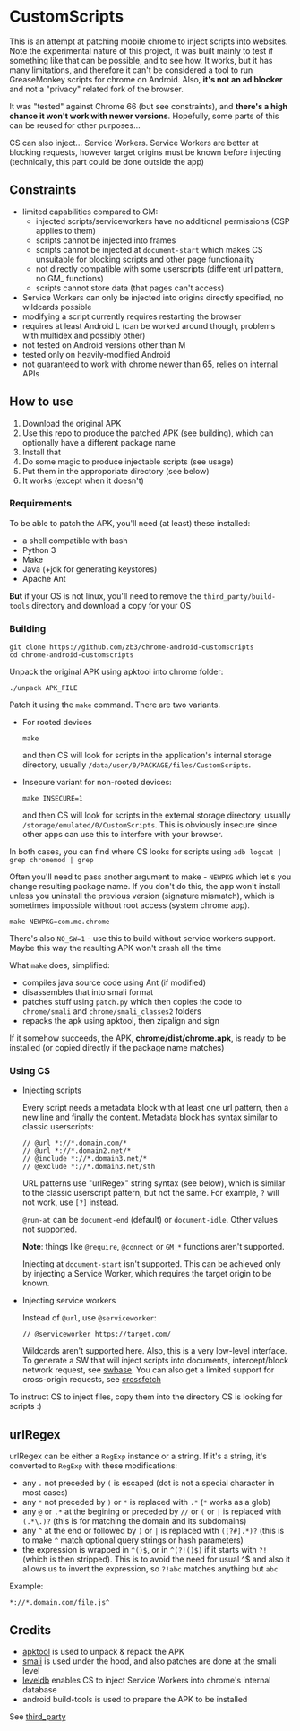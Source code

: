 # CustomScripts

This is an attempt at patching mobile chrome to inject scripts into websites. Note the experimental nature of this project, it was built mainly to test if something like that can be possible, and to see how. It works, but it has many limitations, and therefore it can't be considered a tool to run GreaseMonkey scripts for chrome on Android. Also, **it's not an ad blocker** and not a "privacy" related fork of the browser.

It was "tested" against Chrome 66 (but see constraints), and **there's a high chance it won't work with newer versions**.
Hopefully, some parts of this can be reused for other purposes... 

CS can also inject... Service Workers. Service Workers are better at blocking requests, however target origins must be known before injecting (technically, this part could be done outside the app)

## Constraints
* limited capabilities compared to GM:
    * injected scripts/serviceworkers have no additional permissions (CSP applies to them)
    * scripts cannot be injected into frames
    * scripts cannot be injected at `document-start` which makes CS unsuitable for blocking scripts and other page functionality
    * not directly compatible with some userscripts (different url pattern, no GM_ functions)
    * scripts cannot store data (that pages can't access)
* Service Workers can only be injected into origins directly specified, no wildcards possible
* modifying a script currently requires restarting the browser
* requires at least Android L (can be worked around though, problems with multidex and possibly other)
* not tested on Android versions other than M
* tested only on heavily-modified Android
* not guaranteed to work with chrome newer than 65, relies on internal APIs

## How to use

1. Download the original APK
2. Use this repo to produce the patched APK (see building), which can optionally have a different package name
3. Install that
4. Do some magic to produce injectable scripts (see usage)
5. Put them in the approporiate directory (see below)
6. It works (except when it doesn't)

### Requirements

To be able to patch the APK, you'll need (at least) these installed:
  * a shell compatible with bash
  * Python 3
  * Make
  * Java (+jdk for generating keystores)
  * Apache Ant

**But** if your OS is not linux, you'll need to remove the `third_party/build-tools` directory and download a copy for your OS

### Building

```
git clone https://github.com/zb3/chrome-android-customscripts
cd chrome-android-customscripts
```

Unpack the original APK using apktool into chrome folder:
```
./unpack APK_FILE
```

Patch it using the `make` command. There are two variants.   
* For rooted devices
  ```
  make
  ```
  and then CS will look for scripts in the application's internal storage directory, usually `/data/user/0/PACKAGE/files/CustomScripts`.

* Insecure variant for non-rooted devices:
  ```
  make INSECURE=1
  ```
  and then CS will look for scripts in the external storage directory, usually  `/storage/emulated/0/CustomScripts`. This is obviously insecure since other apps can use this to interfere with your browser.

In both cases, you can find where CS looks for scripts using `adb logcat | grep chromemod | grep`
  
Often you'll need to pass another argument to make - `NEWPKG` which let's you change resulting package name. If you don't do this, the app won't install unless you uninstall the previous version (signature mismatch), which is sometimes impossible without root access (system chrome app).
```
make NEWPKG=com.me.chrome
```

There's also `NO_SW=1` - use this to build without service workers support. Maybe this way the resulting APK won't crash all the time
   
   
What `make` does, simplified:
  * compiles java source code using Ant (if modified)
  * disassembles that into smali format
  * patches stuff using `patch.py` which then copies the code to `chrome/smali` and `chrome/smali_classes2` folders
  * repacks the apk using apktool, then zipalign and sign
    
If it somehow succeeds, the APK, **chrome/dist/chrome.apk**, is ready to be installed (or copied directly if the package name matches)

### Using CS
* Injecting scripts

  Every script needs a metadata block with at least one url pattern, then a new line and finally the content. Metadata block has syntax similar to classic userscripts:
  ```
  // @url *://*.domain.com/*
  // @url *://*.domain2.net/*
  // @include *://*.domain3.net/*
  // @exclude *://*.domain3.net/sth
  ```
  URL patterns use "urlRegex" string syntax (see below), which is similar to the classic userscript pattern, but not the same. For example, `?` will not work, use `[?]` instead.

  `@run-at` can be `document-end` (default) or `document-idle`. Other values not supported.

  **Note**: things like `@require`, `@connect` or `GM_*` functions aren't supported.

  Injecting at `document-start` isn't supported. This can be achieved only by injecting a Service Worker, which requires the target origin to be known.
  
* Injecting service workers

  Instead of `@url`, use `@serviceworker`:
  ```
  // @serviceworker https://target.com/
  ```
  Wildcards aren't supported here.
  Also, this is a very low-level interface. To generate a SW that will inject scripts into documents, intercept/block network request, see [swbase](./sw-examples/). You can also get a limited support for cross-origin requests, see [crossfetch](./sw-examples/crossfetch)

To instruct CS to inject files, copy them into the directory CS is looking for scripts :)


## urlRegex
urlRegex can be either a `RegExp` instance or a string. If it's a string, it's converted to `RegExp` with these modifications:
* any `.` not preceded by `(` is escaped (dot is not a special character in most cases)
* any `*` not preceded by `)` or `*` is replaced with `.*` (`*` works as a glob)
* any `@` or `.*` at the begining or preceded by `//` or `(` or `|` is replaced with `(.*\.)?` (this is for matching the domain and its subdomains)
* any `^` at the end or followed by `)` or `|` is replaced with `([?#].*)?` (this is to make `^` match optional query strings or hash parameters)
* the expression is wrapped in `^()$`, or in `^(?!()$)` if it starts with `?!` (which is then stripped). This is to avoid the need for usual ^$ and also it allows us to invert the expression, so `?!abc` matches anything but `abc`

Example:
```
*://*.domain.com/file.js^
```


## Credits
 * [apktool](https://github.com/iBotPeaches/Apktool) is used to unpack & repack the APK
 * [smali](https://github.com/JesusFreke/smali) is used under the hood, and also patches are done at the smali level
 * [leveldb](https://github.com/dain/leveldb) enables CS to inject Service Workers into chrome's internal database
 * android build-tools is used to prepare the APK to be installed
 
 See [third_party](./third_party)
  